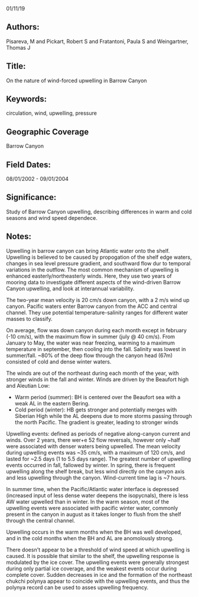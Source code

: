 01/11/19
## Authors:
Pisareva, M and Pickart, Robert S and Fratantoni, Paula S and Weingartner, Thomas J
## Title:
On the nature of wind-forced upwelling in Barrow Canyon
## Keywords:
circulation, wind, upwelling, pressure
## Geographic Coverage
Barrow Canyon
## Field Dates:
08/01/2002 - 09/01/2004
## Significance:
Study of Barrow Canyon upwelling, describing differences in warm and cold seasons and wind speed dependece.

## Notes:
Upwelling in barrow canyon can bring Atlantic water onto the shelf.  Upwelling is believed to be caused by propogation of the shelf edge waters, changes in sea level pressure gradient, and southward flow dur to temporal variations in the outflow.  The most common mechanism of upwelling is enhanced easterly/northeasterly winds.  Here, they use two years of mooring data to investigate different aspects of the wind-driven Barrow Canyon upwelling, and look at interannual variability.

The two-year mean velocity is 20 cm/s down canyon, with a 2 m/s wind up canyon.  Pacific waters enter Barrow canyon from the ACC and central channel.  They use potential temperature-salinity ranges for different water masses to classify.

On average, flow was down canyon during each month except in february (-10 cm/s), with the maximum flow in summer (july @ 40 cm/s).  From January to May, the water was near freezing, warming to a maximum temperature in september, then cooling into the fall.  Salinity was lowest in summer/fall.  ~80% of the deep flow through the canyon head (67m) consisted of cold and dense winter waters.

The winds are out of the northeast during each month of the year, with stronger winds in the fall and winter.  Winds are driven by the Beaufort high and Aleutian Low:
- Warm period (summer): BH is centered over the Beaufort sea with a weak AL in the eastern Bering.  
- Cold period (winter): HB gets stronger and potentially merges with Siberian High while the AL deepens due to more storms passing through the north Pacific.  The gradient is greater, leading to stronger winds

Upwelling events: defined as periods of negative along-canyon current and winds.  Over 2 years, there wer+e 52 flow reversals, however only ~half were associated with denser waters being upwelled.  The mean velocity during upwelling events was ~35 cm/s, with a maximum of 120 cm/s, and lasted for ~2.5 days (1 to 5.5 days range).  The greatest number of upwelling events occurred in fall, fallowed by winter.  In spring, there is frequent upwelling along the shelf break, but less wind directly on the canyon axis and less upwelling through the canyon.  Wind-current time lag is ~7 hours.

In summer time, when the Pacific/Atlantic water interface is depressed (increased input of less dense water deepens the isopycnals), there is less AW water upwelled than in winter.  In the warm season, most of the upwelling events were associated with pacific winter water, commonly present in the canyon in august as it takes longer to flush from the shelf through the central channel.

Upwelling occurs in the warm months when the BH was well developed, and in the cold months when the BH and AL are anomolously strong.

There doesn't appear to be a threshold of wind speed at which upwelling is caused.  It is possible that similar to the shelf, the upwelling response is modulated by the ice cover.  The upwelling events were generally strongest during only partial ice coverage, and the weakest events occur during complete cover.  Sudden decreases in ice and the formation of the northeast chukchi polynya appear to coincide with the upwelling events, and thus the polynya record can be used to asses upwelling frequency.
